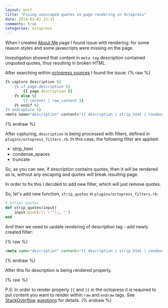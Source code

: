 ```yaml
---
layout: post
title: "Fixing unescaped quotes in page rendering in Octopress"
date: 2014-03-02 22:11
comments: true
categories: octopress
---
```


When I created [About Me](/about) page I found issue with rendering: for some reason styles and some javascripts were missing on the page.

Investigation showed that content in `meta tag` description contained unquoted quotes, thus resulting in broken HTML.

After searching within [octopress sources] I found the issue:
{% raw %}
``` ruby Rendering of description tag, excerpt from _includes/head.html
{% capture description %}
    {% if page.description %}
        {{ page.description }}
    {% else %}
        {{ content | raw_content }}
    {% endif %}
{% endcapture %}
<meta name="description" content="{{ description | strip_html | condense_spaces | truncate:150 }}">
```
{% endraw %}

After capturing, `description` is being processed with filters, defined in `plugins/octopress_filters.rb`. In this case, the following filter are applied:

* strip_html
* condense_spaces
* truncate

So, as you can see, if description contains quotes, then it will be rendered as is, without any escaping and quotes will break resulting page.

In order to fix this I decided to add new filter, which will just remove quotes.

So, let's add new function, `strip_quotes` in `plugins/octopress_filters.rb`:

``` ruby strip_quotes function
# Strips quotes
def strip_quotes(input)
    input.gsub(/[\'\""]/, '')
end
```

And then we need to update rendering of description tag - add newly created filter:

{% raw %}
``` html
<meta name="description" content="{{ description | strip_html | condense_spaces | strip_quotes | truncate:150 }}">
```
{% endraw %}

After this fix description is being rendered properly.

{% raw %}

P.S. In order to render properly `{{` and `}}` in the octopress it is required to put content you want to render within `raw` and `endraw` tags. See [StackOverflow][so1] [questions][so2] for details.
{% endraw %}

[octopress sources]: https://github.com/imathis/octopress/
[so1]: http://stackoverflow.com/questions/15786144/how-to-escape-in-markdown-on-octopress
[so2]: http://stackoverflow.com/questions/3426182/how-to-escape-liquid-template-tags/13582517#13582517

